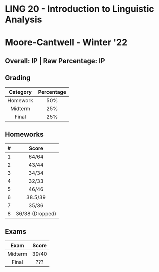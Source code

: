 # LING 20 - Introduction to Linguistic Analysis

# Moore-Cantwell - Winter '22

## Overall: IP | Raw Percentage: IP

## Grading

| Category | Percentage |
| :------: | :--------: |
| Homework |    50%     |
| Midterm  |    25%     |
|  Final   |    25%     |

## Homeworks

|  #   |      Score      |
| :--: | :-------------: |
|  1   |      64/64      |
|  2   |      43/44      |
|  3   |      34/34      |
|  4   |      32/33      |
|  5   |      46/46      |
|  6   |     38.5/39     |
|  7   |      35/36      |
|  8   | 36/38 (Dropped) |

## Exams

|  Exam   | Score |
| :-----: | :---: |
| Midterm | 39/40 |
|  Final  |  ???  |

